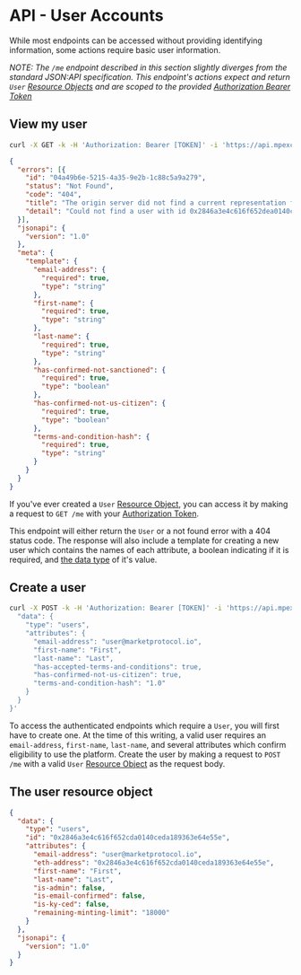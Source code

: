 # API - User Accounts

While most endpoints can be accessed without providing identifying information, some actions
require basic user information.

_NOTE: The `/me` endpoint described in this section slightly diverges from the standard JSON:API
specification. This endpoint's actions expect and return `User` [Resource Objects](https://jsonapi.org/format/1.0/#document-resource-objects)
and are scoped to the provided [Authorization Bearer Token](#api-authentication)_

## View my user

```bash
curl -X GET -k -H 'Authorization: Bearer [TOKEN]' -i 'https://api.mpexchange.io/me'
```
```json
{
  "errors": [{
    "id": "04a49b6e-5215-4a35-9e2b-1c88c5a9a279",
    "status": "Not Found",
    "code": "404",
    "title": "The origin server did not find a current representation for the target resource or is not willing to disclose that one exists.",
    "detail": "Could not find a user with id 0x2846a3e4c616f652dea0140cfda189363e64f07f."
  }],
  "jsonapi": {
    "version": "1.0"
  },
  "meta": {
    "template": {
      "email-address": {
        "required": true,
        "type": "string"
      },
      "first-name": {
        "required": true,
        "type": "string"
      },
      "last-name": {
        "required": true,
        "type": "string"
      },
      "has-confirmed-not-sanctioned": {
        "required": true,
        "type": "boolean"
      },
      "has-confirmed-not-us-citizen": {
        "required": true,
        "type": "boolean"
      },
      "terms-and-condition-hash": {
        "required": true,
        "type": "string"
      }
    }
  }
}
```

If you've ever created a `User` [Resource Object](https://jsonapi.org/format/1.0/#document-resource-objects),
you can access it by making a request to `GET /me` with your [Authorization Token](#api-authentication).

This endpoint will either return the `User` or a not found error with a 404 status code. The
response will also include a template for creating a new user which contains the names of each
attribute, a boolean indicating if it is required, and [the data type](#api-data-types) of it's
value.

## Create a user

```bash
curl -X POST -k -H 'Authorization: Bearer [TOKEN]' -i 'https://api.mpexchange.io/me' --data '{
  "data": {
    "type": "users",
    "attributes": {
      "email-address": "user@marketprotocol.io",
      "first-name": "First",
      "last-name": "Last",
      "has-accepted-terms-and-conditions": true,
      "has-confirmed-not-us-citizen": true,
      "terms-and-condition-hash": "1.0"
    }
  }
}'
```

To access the authenticated endpoints which require a `User`, you will first have to create one.
At the time of this writing, a valid user requires an `email-address`, `first-name`, `last-name`,
and several attributes which confirm eligibility to use the platform. Create the user by making a
request to `POST /me` with a valid `User` [Resource Object](https://jsonapi.org/format/1.0/#document-resource-objects)
as the request body.

## The user resource object

```json
{
  "data": {
    "type": "users",
    "id": "0x2846a3e4c616f652cda0140ceda189363e64e55e",
    "attributes": {
      "email-address": "user@marketprotocol.io",
      "eth-address": "0x2846a3e4c616f652cda0140ceda189363e64e55e",
      "first-name": "First",
      "last-name": "Last",
      "is-admin": false,
      "is-email-confirmed": false,
      "is-ky-ced": false,
      "remaining-minting-limit": "18000"
    }
  },
  "jsonapi": {
    "version": "1.0"
  }
}
```

